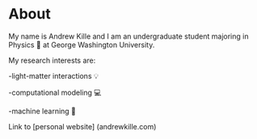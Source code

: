 # About
My name is Andrew Kille and I am an undergraduate student majoring in Physics :stars: at George Washington University. 

My research interests are:

-light-matter interactions :bulb: 

-computational modeling :computer:

-machine learning :brain:

Link to [personal website] (andrewkille.com)
<!---
killeandrew/killeandrew is a ✨ special ✨ repository because its `README.md` (this file) appears on your GitHub profile.
You can click the Preview link to take a look at your changes.
--->

